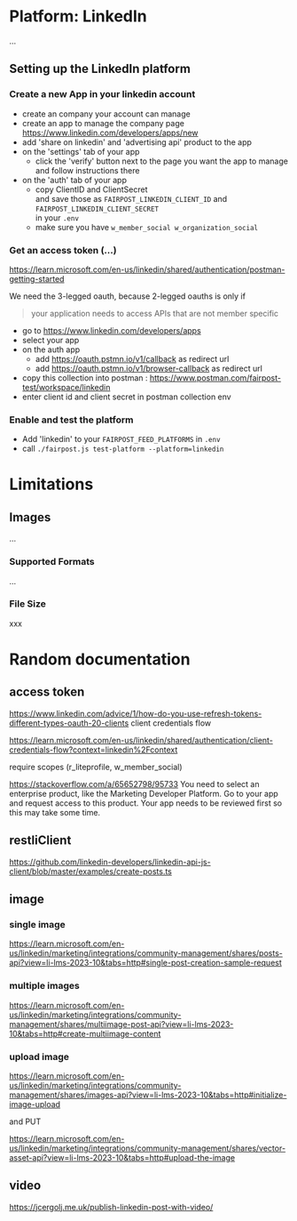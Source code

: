 # Platform: LinkedIn

...

## Setting up the LinkedIn platform


### Create a new App in your linkedin account
- create an company your account can manage
- create an app to manage the company page \
https://www.linkedin.com/developers/apps/new
- add 'share on linkedin' and 'advertising api' product to the app
- on the 'settings' tab of your app
  - click the 'verify' button next to the page you want the app to manage \
    and follow instructions there
- on the 'auth' tab of your app
  - copy ClientID and ClientSecret \
    and save those as `FAIRPOST_LINKEDIN_CLIENT_ID` and `FAIRPOST_LINKEDIN_CLIENT_SECRET` \
    in your `.env`
  - make sure you have `w_member_social w_organization_social`


### Get an access token (...)

https://learn.microsoft.com/en-us/linkedin/shared/authentication/postman-getting-started

We need the 3-legged oauth, because 2-legged oauths is only if 
> your application needs to access APIs that are not member specific

- go to https://www.linkedin.com/developers/apps
- select your app
- on the auth app
  - add https://oauth.pstmn.io/v1/callback as redirect url
  - add https://oauth.pstmn.io/v1/browser-callback as redirect url
- copy this collection into postman : https://www.postman.com/fairpost-test/workspace/linkedin
- enter client id and client secret in postman collection env

### Enable and test the platform
 - Add 'linkedin' to your `FAIRPOST_FEED_PLATFORMS` in `.env`
 - call `./fairpost.js test-platform --platform=linkedin`

# Limitations 

## Images 

...

### Supported Formats

...

### File Size

xxx

# Random documentation

## access token 
https://www.linkedin.com/advice/1/how-do-you-use-refresh-tokens-different-types-oauth-20-clients
client credentials flow

https://learn.microsoft.com/en-us/linkedin/shared/authentication/client-credentials-flow?context=linkedin%2Fcontext

require scopes (r_liteprofile, w_member_social)

https://stackoverflow.com/a/65652798/95733
You need to select an enterprise product, like the Marketing Developer Platform. Go to your app and request access to this product. Your app needs to be reviewed first so this may take some time.

## restliClient

https://github.com/linkedin-developers/linkedin-api-js-client/blob/master/examples/create-posts.ts

## image

### single image 
https://learn.microsoft.com/en-us/linkedin/marketing/integrations/community-management/shares/posts-api?view=li-lms-2023-10&tabs=http#single-post-creation-sample-request

### multiple images 

https://learn.microsoft.com/en-us/linkedin/marketing/integrations/community-management/shares/multiimage-post-api?view=li-lms-2023-10&tabs=http#create-multiimage-content

### upload image 
https://learn.microsoft.com/en-us/linkedin/marketing/integrations/community-management/shares/images-api?view=li-lms-2023-10&tabs=http#initialize-image-upload

and PUT

https://learn.microsoft.com/en-us/linkedin/marketing/integrations/community-management/shares/vector-asset-api?view=li-lms-2023-10&tabs=http#upload-the-image

## video

https://jcergolj.me.uk/publish-linkedin-post-with-video/






